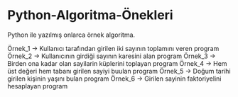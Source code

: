 # Python-Algoritma-Önekleri
Python ile yazılmış onlarca örnek algoritma.

Örnek_1 -> Kullanıcı tarafından girilen iki sayının toplamını veren program 
Örnek_2 -> Kullanıcının girdiği sayının karesini alan program
Örnek_3 -> Birden ona kadar olan sayilarin küplerini toplayan program
Örnek_4 -> Hem üst değeri hem tabanı girilen sayiyi buulan program
Örnek_5 -> Doğum tarihi girilen kişinin yaşını bulan program
Örnek_6 -> Girilen sayinin faktoriyelini hesaplayan program
